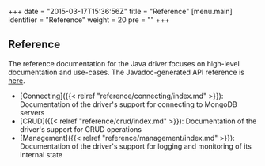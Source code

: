 +++
date = "2015-03-17T15:36:56Z"
title = "Reference"
[menu.main]
  identifier = "Reference"
  weight = 20
  pre = "<i class='fa fa-book'></i>"
+++

## Reference

The reference documentation for the Java driver focuses on high-level documentation and use-cases. The Javadoc-generated API reference is
[here](http://api.mongodb.org/java/3.0/).    

- [Connecting]({{< relref "reference/connecting/index.md" >}}): Documentation of the driver's support for connecting to MongoDB servers
- [CRUD]({{< relref "reference/crud/index.md" >}}): Documentation of the driver's support for CRUD operations
- [Management]({{< relref "reference/management/index.md" >}}): Documentation of the driver's support for logging and monitoring of its
internal state
